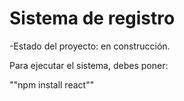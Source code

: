 <h1> Sistema de registro</h1>

-Estado del proyecto: en construcción.

Para ejecutar el sistema, debes poner:

""npm install react""
